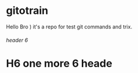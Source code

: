 # gitotrain
Hello Bro )
it's a repo for test git commands and trix.


###### header 6

# H6 one more 6 heade
